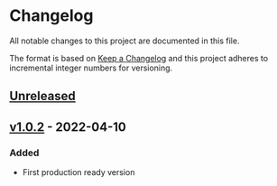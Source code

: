 # Changelog

All notable changes to this project are documented in this file.

The format is based on [Keep a Changelog](http://keepachangelog.com/)
and this project adheres to incremental integer numbers for versioning.

## [Unreleased](https://github.com/StuartApp/stuart-woocommerce-plugin/tree/develop)

## [v1.0.2](https://github.com/StuartApp/stuart-woocommerce-plugin/commit/cb752181b465b6b3aa4f8bf896b757b4f93ab716) - 2022-04-10

### Added

- First production ready version
